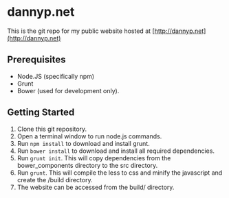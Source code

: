 dannyp.net
==========

This is the git repo for my public website hosted at [http://dannyp.net](http://dannyp.net)

## Prerequisites
- Node.JS (specifically npm)
- Grunt
- Bower (used for development only).

## Getting Started
1. Clone this git repository.
2. Open a terminal window to run node.js commands.
3. Run `npm install` to download and install grunt.
4. Run `bower install` to download and install all required dependencies.
5. Run `grunt init`. This will copy dependencies from the bower_components directory to the src directory.
6. Run `grunt`. This will compile the less to css and minify the javascript and create the /build directory.
7. The website can be accessed from the build/ directory.